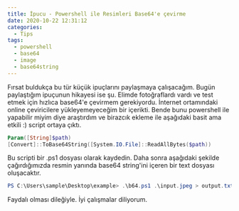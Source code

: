 ```yaml
---
title: İpucu - Powershell ile Resimleri Base64'e çevirme
date: 2020-10-22 12:31:12
categories:
  - Tips
tags:
  - powershell
  - base64
  - image
  - base64string
---
```


Fırsat buldukça bu tür küçük ipuçlarını paylaşmaya çalışacağım. Bugün paylaştığım ipuçunun hikayesi ise şu. Elimde fotoğraflardı vardı ve test etmek için hızlıca base64'e çevirmem gerekiyordu. İnternet ortamındaki online çeviricilere yükleyemeyeceğim bir içerikti. Bende bunu powershell ile yapabilir miyim diye araştırdım ve birazcık ekleme ile aşağıdaki basit ama etkili :) script ortaya çıktı.

```powershell
Param([String]$path)
[Convert]::ToBase64String([System.IO.File]::ReadAllBytes($path))
```

Bu scripti bir .ps1 dosyası olarak kaydedin. Daha sonra aşağıdaki şekilde çağırdığımızda resmin yanında base64 string'ini içeren bir text dosyası oluşacaktır.

```powershell
PS C:\Users\sample\Desktop\example> .\b64.ps1 .\input.jpeg > output.txt
```

Faydalı olması dileğiyle. İyi çalışmalar diliyorum.
